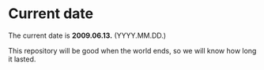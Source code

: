 # Current date

The current date is **2009.06.13.** (YYYY.MM.DD.)

This repository will be good when the world ends, so we will know how long it lasted.